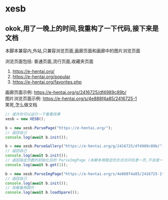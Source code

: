 # xesb

## okok,用了一晚上的时间,我重构了一下代码,接下来是文档

本脚本兼容内,外站,只兼容浏览页面,画廊页面和画廊中的图片浏览页面  

浏览页面包括: 普通页面,流行页面,收藏夹页面  
1. https://e-hentai.org/
2. https://e-hentai.org/popular
3. https://e-hentai.org/favorites.php

画廊页面示例: https://e-hentai.org/g/2416725/df4989c89b/  
图片浏览页面示例: https://e-hentai.org/s/4e888f4a85/2416725-1  
笑死,怎么做文档  

``` javascript
// 或许你可以运行一下看看效果
xesb = new XESB();

b = new xesb.ParsePage("https://e-hentai.org/");
// 返回自己
console.log(await b.init());

b = new xesb.ParseGallery("https://e-hentai.org/g/2416725/df4989c89b/");
// 返回自己
console.log(await b.init());
// 返回指定页数的初始化后的 ParseImgPage (本脚本用稳定的方式访问任意一页,不会是一页一页走的
console.log(await b.get(1));

b = new xesb.ParseImgPage("https://e-hentai.org/s/4e888f4a85/2416725-1");
// 返回自己
console.log(await b.init());
// 加载备用图片
console.log(await b.loadSpare());
```
